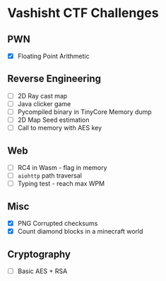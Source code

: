 # Vashisht CTF Challenges

## PWN

- [x] Floating Point Arithmetic

## Reverse Engineering

- [ ] 2D Ray cast map
- [ ] Java clicker game
- [ ] Pycompiled binary in TinyCore Memory dump
- [ ] 2D Map Seed estimation
- [ ] Call to memory with AES key

## Web

- [ ] RC4 in Wasm - flag in memory
- [ ] `aiohttp` path traversal
- [ ] Typing test - reach max WPM

## Misc

- [x] PNG Corrupted checksums
- [x] Count diamond blocks in a minecraft world

## Cryptography

- [ ] Basic AES + RSA
